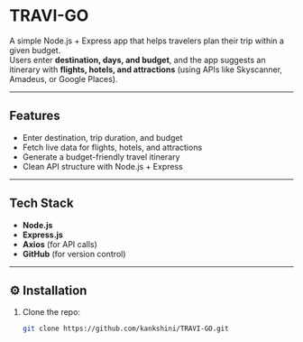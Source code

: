# TRAVI-GO  

A simple Node.js + Express app that helps travelers plan their trip within a given budget.  
Users enter **destination, days, and budget**, and the app suggests an itinerary with **flights, hotels, and attractions** (using APIs like Skyscanner, Amadeus, or Google Places).  

---

## Features  
- Enter destination, trip duration, and budget  
- Fetch live data for flights, hotels, and attractions  
- Generate a budget-friendly travel itinerary  
- Clean API structure with Node.js + Express  

---

## Tech Stack  
- **Node.js**  
- **Express.js**  
- **Axios** (for API calls)  
- **GitHub** (for version control)  

---

## ⚙️ Installation  

1. Clone the repo:  
   ```bash
   git clone https://github.com/kankshini/TRAVI-GO.git
